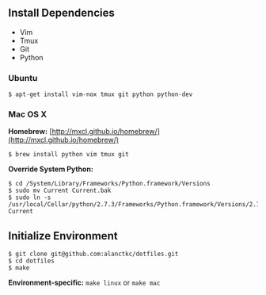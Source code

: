 ## Install Dependencies

* Vim
* Tmux
* Git
* Python

### Ubuntu

    $ apt-get install vim-nox tmux git python python-dev

### Mac OS X

**Homebrew:** [http://mxcl.github.io/homebrew/](http://mxcl.github.io/homebrew/)

    $ brew install python vim tmux git

**Override System Python:**

    $ cd /System/Library/Frameworks/Python.framework/Versions
    $ sudo mv Current Current.bak
    $ sudo ln -s /usr/local/Cellar/python/2.7.3/Frameworks/Python.framework/Versions/2.7 Current

## Initialize Environment

    $ git clone git@github.com:alanctkc/dotfiles.git
    $ cd dotfiles
    $ make

**Environment-specific:** `make linux` or `make mac`
